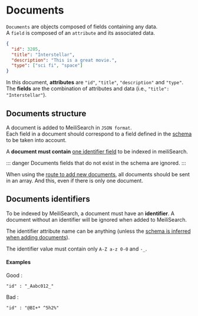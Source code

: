 # Documents

`Documents` are objects composed of fields containing any data.</br>
A `field` is composed of an `attribute` and its associated data.


```json
{
  "id": 3205,
  "title": "Interstellar",
  "description": "This is a great movie.",
  "type": ["sci fi", "space"]
}
```

In this document, **attributes** are `"id"`, `"title"`, `"description"` and `"type"`.</br>
The **fields** are the combination of attributes and data (i.e., `"title": "Interstellar"`).

## Documents structure

A document is added to MeiliSearch in `JSON format`.<br/>
Each field in a document should correspond to a field defined in the [schema](/main_concepts/indexes.html#schema-definition) to be taken into account.

A **document must contain** [one identifier field](/main_concepts/documents.md#documents-identifiers) to be indexed in meiliSearch.

::: danger
Documents fields that do not exist in the schema are ignored.
:::

When using the [route to add new documents](/references/documents.md#add-or-update-documents), all documents should be sent in an array. And this, even if there is only one document.

## Documents identifiers

To be indexed by MeiliSearch, a document must have an **identifier**. A document without an identifier will be ignored when added to MeiliSearch.

The identifier attribute name can be anything (unless the [schema is inferred when adding documents](/main_concepts/indexes.html#inferred-schema)).


The identifier value must contain only `A-Z a-z 0-0` and `-_`.
#### Examples
Good :
```
"id" : "_Aabc012_"
```
Bad :
```
"id" : "@BI+* ^5h2%"
```
